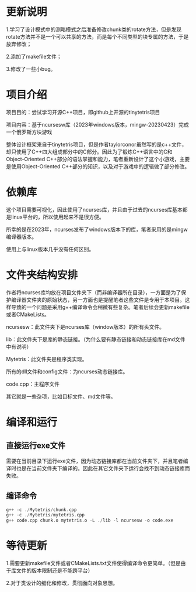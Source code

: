 # 更新说明

1.学习了设计模式中的测略模式之后准备修改chunk类的rotate方法，但是发现rotate方法并不是一个可以共享的方法，而是每个不同类型的块专属的方法，于是放弃修改；

2.添加了makefile文件；

3.修改了一些小bug。

# 项目介绍

项目目的：尝试学习开源C++项目，即github上开源的tinytetris项目

项目内容：基于ncursesw库（2023年windows版本，mingw-20230423）完成一个俄罗斯方块游戏

整体设计框架来自于tinytetris项目，但是作者taylorconor虽然写的是c++文件，却只使用了C++四大组成部分中的C部分。因此为了锻炼C++语言中的C和Object-Oriented C++部分的语法掌握和能力，笔者重新设计了这个小游戏，主要是使用Object-Oriented C++部分的知识，以及对于游戏中的逻辑做了部分修改。

# 依赖库

这个项目需要可视化，因此使用了ncurses库，并且由于过去的ncurses库基本都是linux平台的，所以使用起来不是很方便。

所幸的是在2023年，ncurses发布了windows版本下的库，笔者采用的是mingw编译器版本。

使用上与linux版本几乎没有任何区别。

# 文件夹结构安排

作者将ncurses库均放在项目文件夹下（而非编译器所在目录），一方面是为了保护编译器文件夹的原始状态，另一方面也是提醒笔者这些文件是专用于本项目。这样导致的一个问题是采用g++编译命令会稍微有些复杂。笔者后续会更新makefile或者CMakeLists。

ncursesw：此文件夹下是ncurses库（window版本）的所有头文件。

lib：此文件夹下是库的静态链接。（为什么要有静态链接和动态链接库在md文件中有说明）

Mytetris：此文件夹是程序类实现。

所有的dll文件和config文件：为ncurses动态链接库。

code.cpp：主程序文件

其它就是一些杂项，比如目标文件、md文件等。

# 编译和运行

## 直接运行exe文件

需要在当前目录下运行exe文件，因为动态链接库都在当前文件夹下，并且笔者编译时也是在当前文件夹下编译的。因此在其它文件夹下运行会找不到动态链接库而失败。

## 编译命令

```c++
g++ -c ./Mytetris/chunk.cpp
g++ -c ./Mytetris/mytetris.cpp
g++ code.cpp chunk.o mytetris.o -L ./lib -l ncursesw -o code.exe
```

# 等待更新

1.需要更新makefile文件或者CMakeLists.txt文件使得编译命令更简单。（但是由于库文件的版本限制还是不能跨平台）

2.对于类设计的细化和修改，贯彻面向对象思想。












